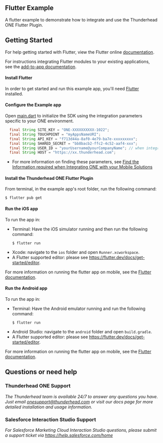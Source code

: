 ## Flutter Example 

A flutter example to demonstrate how to integrate and use the Thunderhead ONE Flutter Plugin.

## Getting Started

For help getting started with Flutter, view the Flutter online
[documentation](https://flutter.dev/).

For instructions integrating Flutter modules to your existing applications,
see the [add-to-app documentation](https://flutter.dev/docs/development/add-to-app).

#### Install Flutter
In order to get started and run this example app, you'll need [Flutter](https://flutter.dev/docs/get-started/install) installed.

#### Configure the Example app 
Open [main.dart](https://github.com/thunderheadone/one-sdk-flutter/blob/1067438e6cba71215e871886cfba4b3a89f656aa/flutter_example/lib/main.dart#L48)
to initialize the SDK using the integration parameters specific to your ONE environment.

```java
  final String SITE_KEY = "ONE-XXXXXXXXXX-1022";
  final String TOUCHPOINT = "myAppsNameURI";
  final String API_KEY = "f713d44a-8af0-4e79-ba7e-xxxxxxxxx";
  final String SHARED_SECRET = "bb8bacb2-ffc2-4c52-aaf4-xxx";
  final String USER_ID = "yourUsername@yourCompanyName"; // when integrating with Interaction Studio use a numeric user id - see https://eu2.thunderhead.com/one/help/interaction-studio/how-do-i/mobile/one_integrate_mobile_find_integration_info/#username-user-id
  final String HOST = "https://xx.thunderhead.com";
```
* For more information on finding these parameters, see [Find the Information required when Integrating ONE with your Mobile Solutions](https://na5.thunderhead.com/one/help/conversations/how-do-i/mobile/one_integrate_mobile_find_integration_info/)

#### Install the Thunderhead ONE Flutter Plugin
From terminal, in the example app's root folder, run the following command:
```
$ flutter pub get
```

#### Run the iOS app
To run the app in:
* Terminal: Have the iOS simulator running and then run the following command:
    ```
    $ flutter run
    ```
* Xcode: navigate to the `ios` folder and open `Runner.xcworkspace`.
* A Flutter supported editor: please see https://flutter.dev/docs/get-started/editor.

For more information on running the flutter app on mobile, see the [Flutter documentation](https://flutter.dev/docs/get-started/test-drive).

#### Run the Android app
To run the app in:
* Terminal: Have the Android emulator running and run the following command:
    ```
    $ flutter run
    ```
* Android Studio: navigate to the `android` folder and open `build.gradle`.
* A Flutter supported editor: please see https://flutter.dev/docs/get-started/editor.

For more information on running the flutter app on mobile, see the [Flutter documentation](https://flutter.dev/docs/get-started/test-drive).

## Questions or need help

### Thunderhead ONE Support
_The Thunderhead team is available 24/7 to answer any questions you have. Just email onesupport@thunderhead.com or visit our docs page for more detailed installation and usage information._


### Salesforce Interaction Studio Support
_For Salesforce Marketing Cloud Interaction Studio questions, please submit a support ticket via https://help.salesforce.com/home_
